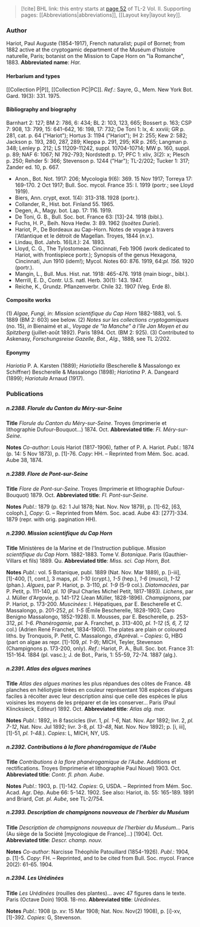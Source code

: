> [!cite] BHL link: this entry starts at [page 52](https://www.biodiversitylibrary.org/page/33068294) of TL-2 Vol. II.
> Supporting pages: [[Abbreviations|abbreviations]], [[Layout key|layout key]].

### Author

Hariot, Paul Auguste (1854-1917), French naturalist; pupil of Bornet; from 1882 active at the cryptogamic department of the Muséum d'histoire naturelle, Paris; botanist on the Mission to Cape Horn on "la Romanche", 1883. 
**Abbreviated name**: *Har.*

#### Herbarium and types

[[Collection P|P]], [[Collection PC|PC]].
*Ref*.: Sayre, G., Mem. New York Bot. Gard. 19(3): 331. 1975.

#### Bibliography and biography

Barnhart 2: 127; BM 2: 786, 6: 434; BL 2: 103, 123, 665; Bossert p. 163; CSP 7: 908, 13: 799, 15: 641-642, 16: 198, 17: 732; De Toni 1: lx, 4: xxviii; GR p. 281, cat. p. 64 ("Hariot"); Hortus 3: 1194 ("Hariot"); IH 2: 255; Kew 2: 582; Jackson p. 193, 280, 287, 289; Kleppa p. 291, 295; KR p. 265; Langman p. 348; Lenley p. 212; LS 11209-11242, suppl. 10704-10714; MW p. 160, suppl. p. 89; NAF 6: 1067; NI 792-793; Nordstedt p. 17; PFC 1: xliv, 3(2): x; Plesch p. 250; Rehder 5: 366; Stevenson p. 1244 ("Har"); TL-2/202; Tucker 1: 317; Zander ed. 10, p. 667.
- Anon., Bot. Not. 1917: 206; Mycologia 9(6): 369. 15 Nov 1917; Torreya 17: 169-170. 2 Oct 1917; Bull. Soc. mycol. France 35: I. 1919 (portr.; see Lloyd 1919).
- Biers, Ann. crypt, exot. 1(4): 313-318. 1928 (portr.).
- Collander, R., Hist. bot. Finland 55. 1965.
- Degen, A., Magy. bot. Lap. 17: 116. 1919.
- De Toni, G. B., Bull. Soc. bot. France 63: \[13\]-24. 1918 (bibl.).
- Fuchs, H. P., Beih. Nova Hedw. 3: 89. 1962 (*Isoëtes Duriei*).
- Hariot, P., De Bordeaux au Cap-Horn. Notes de voyage à travers l'Atlantique et le détroit de Magellan. Troyes, 1844 (*n.v.*).
- Lindau, Bot. Jahrb. 16(Lit.): 24. 1893.
- Lloyd, C. G., The Tylostomeae. Cincinnati, Feb 1906 (work dedicated to Hariot, with frontispiece portr.); Synopsis of the genus Hexagona, Cincinnati, Jun 1910 (idem!); Mycol. Notes 60: 876. 1919, 64:*pl. 156.* 1920 (portr.).
- Mangin, L., Bull. Mus. Hist. nat. 1918: 465-476. 1918 (main biogr., bibl.).
- Merrill, E. D., Contr. U.S. natl. Herb. 30(1): 143. 1947.
- Reiche, K., Grundz. Pflanzenverbr. Chile 32. 1907 (Veg. Erde 8).

#### Composite works

(1) *Algae, Fungi, in*: *Mission scientifique du Cap Horn* 1882-1883, vol. 5. 1889 (BM 2: 603) see below.
(2) *Notes sur les collections cryptogamiques* (no. 15), *in* Bienaimé et al., *Voyage de "la Manche" à l'île Jan Moyen et au Spitzberg* (juillet-août 1892). Paris 1894. Oct. (BM 2: 925).
(3) Contributed to Askenasy, *Forschungsreise Gazelle, Bot., Alg.*, 1888, see TL 2/202.

#### Eponymy

*Hariotia* P. A. Karsten (1889); *Hariotiella* (Bescherelle & Massalongo ex Schiffner) Bescherelle & Massalongo (1898); *Hariotina* P. A. Dangeard (1899); *Hariotula* Arnaud (1917).

### Publications

##### n.2388. Florule du Canton du Méry-sur-Seine

**Title**
*Florule du Canton du Méry-sur-Seine*. Troyes (imprimerie et lithographie Dufour-Bouquot...) 1874. Oct.
**Abbreviated title**: *Fl. Méry-sur-Seine*.

**Notes**
*Co-author*: Louis Hariot (1817-1906), father of P. A. Hariot.
*Publ*.: 1874 (p. 14: 5 Nov 1873), p. \[1\]-76. *Copy*: HH. – Reprinted from Mém. Soc. acad. Aube 38, 1874.

##### n.2389. Flore de Pont-sur-Seine

**Title**
*Flore de Pont-sur-Seine*. Troyes (Imprimerie et lithographie Dufour-Bouquot) 1879. Oct.
**Abbreviated title**: *Fl. Pont-sur-Seine*.

**Notes**
*Publ*.: 1879 (p. 62: 1 Jul 1878; Nat. Nov. Nov 1879), p. \[1\]-62, \[63, coloph.\], *Copy*: G. – Reprinted from Mém. Soc. acad. Aube 43: \[277\]-334. 1879 (repr. with orig. pagination HH).

##### n.2390. Mission scientifique du Cap Horn

**Title**
Ministères de la Marine et de l'Instruction publique. *Mission scientifique du Cap Horn*. 1882-1883. Tome V. *Botanique*. Paris (Gauthier-Villars et fils) 1889. Qu.
**Abbreviated title**: *Miss. sci. Cap Horn, Bot.*

**Notes**
*Publ*.: vol. 5 Botanique, publ. 1889 (Nat. Nov. Mar 1889), p. \[i-iii\], \[1\]-400, \[1, cont.\], 3 maps, *pl. 1-10* (crypt.), *1-5* (hep.), *1-6* (musci), *1-12* (phan.).
*Algues*, par P. Hariot, p. 3-110, *pl. 1-9* (5-9 col.).
*Diatomacées*, par P. Petit, p. 111-140, *pl. 10* (Paul Charles Michel Petit, 1817-1893).
*Lichens*, par J. Müller d'Argovie, p. 141-172 (Jean Müller, 1828-1896).
*Champignons*, par P. Hariot, p. 173-200.
*Muscinées*: I. Hépatiques, par E. Bescherelle et C. Massalongo, p. 201-252, *pl. 1-5* (Émile Bescherelle, 1828-1903; Caro Benigno Massalongo, 1852-1928).
II. Mousses, par E. Bescherelle, p. 253-312, *pl. 1-6.*
*Phanérogamie*, par A. Franchet, p. 313-400, *pl. 1-12* (*5, 6, 7, 12* col.) (Adrien René Franchet, 1834-1900).
The plates are plain or coloured liths. by Tronquois, P. Petit, C. Massalongo, d'Apréval. – *Copies*: G, HBG (part on algae as repr. \[1\]-109, *pl. 1-9*); MICH, Teyler, Stevenson (Champignons p. 173-200, only).
*Ref*.: Hariot, P. A., Bull. Soc. bot. France 31: 151-164. 1884 (pl. vasc.); J. de Bot., Paris, 1: 55-59, 72-74. 1887 (alg.).

##### n.2391. Atlas des algues marines

**Title**
*Atlas des algues marines* les plus répandues des côtes de France. 48 planches en héliotypie tirées en couleur représentant 108 espèces d'algues faciles à récolter avec leur description ainsi que celle des espèces le plus voisines les moyens de les préparer et de les conserver... Paris (Paul Klincksieck, Editeur) 1892. Oct.
**Abbreviated title**: *Atlas alg. mar.*

**Notes**
*Publ*.: 1892, in 8 fascicles (livr. 1, *pl. 1-6*, Nat. Nov. Apr 1892; livr. 2, *pl. 7-12*, Nat. Nov. Jul 1892; livr. 3-8, *pl. 13-48*, Nat. Nov. Nov 1892); p. \[i, iii\], \[1\]-51, *pl. 1-48.*). *Copies*: L, MICH, NY, US.

##### n.2392. Contributions à la flore phanérogamique de l'Aube

**Title**
*Contributions à la flore phanérogamique de l'Aube*. Additions et rectifications. Troyes (Imprimerie et lithographie Paul Nouel) 1903. Oct.
**Abbreviated title**: *Contr. fl. phan. Aube*.

**Notes**
*Publ*.: 1903, p. \[1\]-142. *Copies*: G, USDA. – Reprinted from Mém. Soc. Acad. Agr. Dép. Aube 66: 5-142. 1902. See also: Hariot, ib. 55: 165-189. 1891 and Briard, *Cat. pl. Aube*, see TL-2/754.

##### n.2393. Description de champignons nouveaux de l'herbier du Muséum

**Title**
*Description de champignons nouveaux de l'herbier du Muséum*... Paris (Au siège de la Société \[mycologique de France\]...) \[1904\]. Oct.
**Abbreviated title**: *Descr. champ. nouv.*

**Notes**
*Co-author*: Narcisse Théophile Patouillard (1854-1926).
*Publ*.: 1904, p. \[1\]-5. *Copy*: FH. – Reprinted, and to be cited from Bull. Soc. mycol. France 20(2): 61-65. 1904.

##### n.2394. Les Urédinées

**Title**
*Les Urédinées* (rouilles des plantes)... avec 47 figures dans le texte. Paris (Octave Doin) 1908. 18-mo.
**Abbreviated title**: *Urédinées*.

**Notes**
*Publ*.: 1908 (p. xv: 15 Mar 1908; Nat. Nov. Nov(2) 1908), p. \[i\]-xv, \[1\]-392. *Copies*: G, Stevenson.

